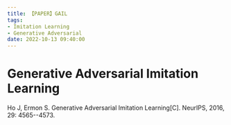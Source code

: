 ```yaml
---
title: 【PAPER】GAIL
tags:
- Imitation Learning
- Generative Adversarial
date: 2022-10-13 09:40:00
---
```


# Generative Adversarial Imitation Learning

Ho J, Ermon S. Generative Adversarial Imitation Learning[C]. NeurIPS, 2016, 29: 4565--4573.

<!-- more -->